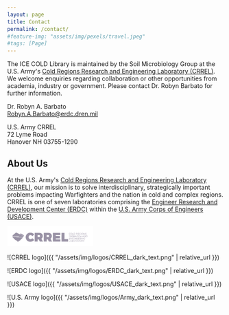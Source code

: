 ```yaml
---
layout: page
title: Contact
permalink: /contact/
#feature-img: "assets/img/pexels/travel.jpeg"
#tags: [Page]
---
```



The ICE COLD Library is maintained by the Soil Microbiology Group at the U.S. Army's [Cold Regions Research and Engineering Laboratory (CRREL)](https://www.erdc.usace.army.mil/Locations/CRREL/). We welcome enquiries regarding collaboration or other opportunities from academia, industry or government. Please contact Dr. Robyn Barbato for further information.

  Dr. Robyn A. Barbato  
  [Robyn.A.Barbato@erdc.dren.mil](mailto:Robyn.A.Barbato@erdc.dren.mil)

  U.S. Army CRREL  
  72 Lyme Road  
  Hanover NH 03755-1290

## About Us

At the U.S. Army's [Cold Regions Research and Engineering Laboratory (CRREL)](https://www.erdc.usace.army.mil/Locations/CRREL/), our mission is to solve interdisciplinary, strategically important problems impacting Warfighters and the nation in cold and complex regions. CRREL is one of seven laboratories comprising the [Engineer Research and Development Center (ERDC)](https://www.erdc.usace.army.mil) within the [U.S. Army Corps of Engineers (USACE)](https://www.usace.army.mil).

<img src="/assets/img/logos/CRREL_dark_text.png" alt="CRREL logo" width="200" />

![CRREL logo]({{ "/assets/img/logos/CRREL_dark_text.png" | relative_url }})

![ERDC logo]({{ "/assets/img/logos/ERDC_dark_text.png" | relative_url }})

![USACE logo]({{ "/assets/img/logos/USACE_dark_text.png" | relative_url }})

![U.S. Army logo]({{ "/assets/img/logos/Army_dark_text.png" | relative_url }})

